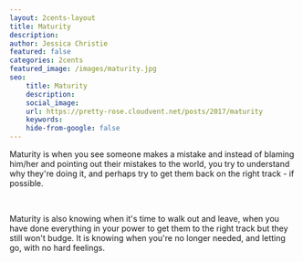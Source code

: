 ```yaml
---
layout: 2cents-layout
title: Maturity
description: 
author: Jessica Christie
featured: false
categories: 2cents
featured_image: /images/maturity.jpg
seo: 
    title: Maturity
    description: 
    social_image: 
    url: https://pretty-rose.cloudvent.net/posts/2017/maturity
    keywords: 
    hide-from-google: false
---
```

Maturity is when you see someone makes a mistake and instead of blaming him/her and pointing out their mistakes to the world, you try to understand why they're doing it, and perhaps try to get them back on the right track - if possible.

&nbsp;

Maturity is also knowing when it's time to walk out and leave, when you have done everything in your power to get them to the right track but they still won't budge. It is knowing when you're no longer needed, and letting go, with no hard feelings.

&nbsp;
